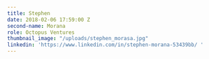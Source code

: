 ```yaml
---
title: Stephen
date: 2018-02-06 17:59:00 Z
second-name: Morana
role: Octopus Ventures
thumbnail_image: "/uploads/stephen_morasa.jpg"
linkedin: 'https://www.linkedin.com/in/stephen-morana-53439bb/ '
---
```


